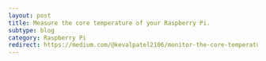 ```yaml
---
layout: post
title: Measure the core temperature of your Raspberry Pi.
subtype: blog
category: Raspberry Pi
redirect: https://medium.com/@kevalpatel2106/monitor-the-core-temperature-of-your-raspberry-pi-3ddfdf82989f
---
```

